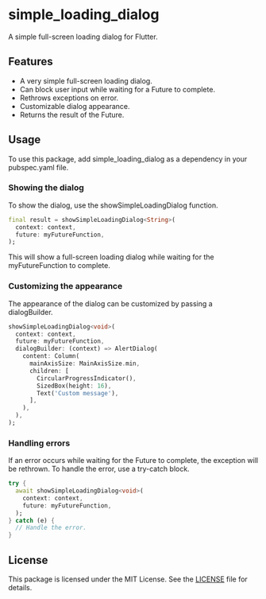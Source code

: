 # simple_loading_dialog
A simple full-screen loading dialog for Flutter.

## Features
- A very simple full-screen loading dialog.
- Can block user input while waiting for a Future to complete.
- Rethrows exceptions on error.
- Customizable dialog appearance.
- Returns the result of the Future.

## Usage
To use this package, add simple_loading_dialog as a dependency in your pubspec.yaml file.

### Showing the dialog
To show the dialog, use the showSimpleLoadingDialog function.

```dart
final result = showSimpleLoadingDialog<String>(
  context: context,
  future: myFutureFunction,
);
```
This will show a full-screen loading dialog while waiting for the myFutureFunction to complete.

### Customizing the appearance
The appearance of the dialog can be customized by passing a dialogBuilder.

```dart
showSimpleLoadingDialog<void>(
  context: context,
  future: myFutureFunction,
  dialogBuilder: (context) => AlertDialog(
    content: Column(
      mainAxisSize: MainAxisSize.min,
      children: [
        CircularProgressIndicator(),
        SizedBox(height: 16),
        Text('Custom message'),
      ],
    ),
  ),
);
```

### Handling errors
If an error occurs while waiting for the Future to complete, the exception will be rethrown. To handle the error, use a try-catch block.

```dart
try {
  await showSimpleLoadingDialog<void>(
    context: context,
    future: myFutureFunction,
  );
} catch (e) {
  // Handle the error.
}
```

## License
This package is licensed under the MIT License. See the [LICENSE](https://github.com/K9i-0/simple_loading_dialog/blob/main/LICENSE) file for details.
